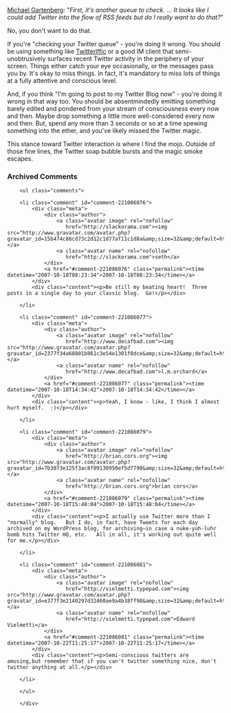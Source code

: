 <p><a href="http://weblogs.jupiterresearch.com/analysts/gartenberg/archives/2007/10/still_not_twitt.html">Michael Gartenberg</a>: "<i>First, it's another queue to check. ... It looks like I could add Twitter into the flow of RSS feeds but do I really want to do that?</i>"</p>
<p>No, you don't want to do that.</p>
<p>If you're "checking your Twitter queue" - you're doing it wrong.  You should be using something like <a href="http://iconfactory.com/software/twitterrific">Twitteriffic</a> or a good IM client that semi-unobtrusively surfaces recent Twitter activity in the periphery of your screen.  Things either catch your eye occasionally, or the messages pass you by.  It's okay to miss things.  In fact, it's mandatory to miss lots of things at a fully attentive and conscious level.</p>
<p>And, if you think "I'm going to post to my Twitter Blog now" - you're doing it wrong in that way too.  You should be absentmindedly emitting something barely edited and pondered from your stream of consciousness every now and then.  Maybe drop something a little more well-considered every now and then.  But, spend any more than 3 seconds or so at a time spewing something into the ether, and you've likely missed the Twitter magic.</p>
<p>This stance toward Twitter interaction is where I find the mojo.  Outside of those fine lines, the Twitter soap bubble bursts and the magic smoke escapes.</p>

<div id="comments" class="comments archived-comments">
            <h3>Archived Comments</h3>
            
        <ul class="comments">
            
        <li class="comment" id="comment-221086076">
            <div class="meta">
                <div class="author">
                    <a class="avatar image" rel="nofollow" 
                       href="http://slackorama.com"><img src="http://www.gravatar.com/avatar.php?gravatar_id=15b474c86cd73c2d12c1d77af11c1d8a&amp;size=32&amp;default=http://mediacdn.disqus.com/1320279820/images/noavatar32.png"/></a>
                    <a class="avatar name" rel="nofollow" 
                       href="http://slackorama.com">seth</a>
                </div>
                <a href="#comment-221086076" class="permalink"><time datetime="2007-10-18T08:23:34">2007-10-18T08:23:34</time></a>
            </div>
            <div class="content"><p>Be still my beating heart!  Three posts in a single day to your classic blog.  Go!</p></div>
            
        </li>
    
        <li class="comment" id="comment-221086077">
            <div class="meta">
                <div class="author">
                    <a class="avatar image" rel="nofollow" 
                       href="http://www.decafbad.com"><img src="http://www.gravatar.com/avatar.php?gravatar_id=2377f34a68801b861c3e54e1301f0dce&amp;size=32&amp;default=http://mediacdn.disqus.com/1320279820/images/noavatar32.png"/></a>
                    <a class="avatar name" rel="nofollow" 
                       href="http://www.decafbad.com">l.m.orchard</a>
                </div>
                <a href="#comment-221086077" class="permalink"><time datetime="2007-10-18T14:34:42">2007-10-18T14:34:42</time></a>
            </div>
            <div class="content"><p>Yeah, I know - like, I think I almost hurt myself.  :)</p></div>
            
        </li>
    
        <li class="comment" id="comment-221086079">
            <div class="meta">
                <div class="author">
                    <a class="avatar image" rel="nofollow" 
                       href="http://brian.cors.org"><img src="http://www.gravatar.com/avatar.php?gravatar_id=7b3073e125f3ac8f09130950ef5d7790&amp;size=32&amp;default=http://mediacdn.disqus.com/1320279820/images/noavatar32.png"/></a>
                    <a class="avatar name" rel="nofollow" 
                       href="http://brian.cors.org">brian cors</a>
                </div>
                <a href="#comment-221086079" class="permalink"><time datetime="2007-10-18T15:48:04">2007-10-18T15:48:04</time></a>
            </div>
            <div class="content"><p>I actually use Twitter more than I "normally" blog.   But I do, in fact, have Tweets for each day archived on my WordPress blog, for archiving—in case a nuke-yuh-luhr bomb hits Twitter HQ, etc.   All in all, it's working out quite well for me.</p></div>
            
        </li>
    
        <li class="comment" id="comment-221086081">
            <div class="meta">
                <div class="author">
                    <a class="avatar image" rel="nofollow" 
                       href="http://vielmetti.typepad.com"><img src="http://www.gravatar.com/avatar.php?gravatar_id=e377f3e2140297d32460ae9a4b38ff98&amp;size=32&amp;default=http://mediacdn.disqus.com/1320279820/images/noavatar32.png"/></a>
                    <a class="avatar name" rel="nofollow" 
                       href="http://vielmetti.typepad.com">Edward Vielmetti</a>
                </div>
                <a href="#comment-221086081" class="permalink"><time datetime="2007-10-22T11:25:17">2007-10-22T11:25:17</time></a>
            </div>
            <div class="content"><p>Semi-conscious twitters are amusing,but remember that if you can't twitter something nice, don't twitter anything at all.</p></div>
            
        </li>
    
        </ul>
    
        </div>
    